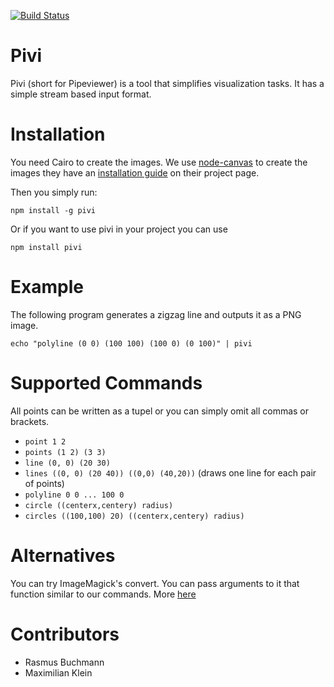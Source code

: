 [![Build Status](https://travis-ci.org/LittleHelicase/pivi.svg)](https://travis-ci.org/LittleHelicase/pivi)

# Pivi
Pivi (short for Pipeviewer) is a tool that simplifies visualization tasks. It has a simple stream based input format.

# Installation
You need Cairo to create the images. We use [node-canvas](https://github.com/Automattic/node-canvas) to create the images they have an [installation guide](https://github.com/Automattic/node-canvas/wiki/_pages) on their project page.

Then you simply run:

```
npm install -g pivi
```

Or if you want to use pivi in your project you can use

```
npm install pivi
```

# Example
The following program generates a zigzag line and outputs it as a PNG image.

```
echo "polyline (0 0) (100 100) (100 0) (0 100)" | pivi
```

# Supported Commands
All points can be written as a tupel or you can simply omit all commas or brackets.
- `point 1 2`
- `points (1 2) (3 3)`
- `line (0, 0) (20 30)`
- `lines ((0, 0) (20 40)) ((0,0) (40,20))` (draws one line for each pair of points)
- `polyline 0 0 ... 100 0`
- `circle ((centerx,centery) radius)`
- `circles ((100,100) 20) ((centerx,centery) radius)`

# Alternatives
You can try ImageMagick's convert. You can pass arguments to it that function similar to our commands. More [here](http://www.imagemagick.org/Usage/draw)

# Contributors
- Rasmus Buchmann
- Maximilian Klein
